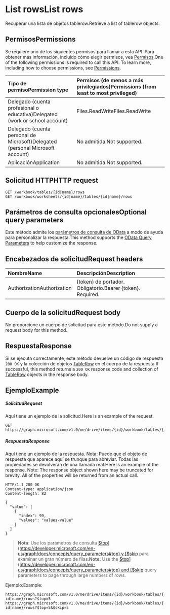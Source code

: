 # <a name="list-rows"></a><span data-ttu-id="37001-101">List rows</span><span class="sxs-lookup"><span data-stu-id="37001-101">List rows</span></span>

<span data-ttu-id="37001-102">Recuperar una lista de objetos tablerow.</span><span class="sxs-lookup"><span data-stu-id="37001-102">Retrieve a list of tablerow objects.</span></span>
## <a name="permissions"></a><span data-ttu-id="37001-103">Permisos</span><span class="sxs-lookup"><span data-stu-id="37001-103">Permissions</span></span>
<span data-ttu-id="37001-p101">Se requiere uno de los siguientes permisos para llamar a esta API. Para obtener más información, incluido cómo elegir permisos, vea [Permisos](../../../concepts/permissions_reference.md).</span><span class="sxs-lookup"><span data-stu-id="37001-p101">One of the following permissions is required to call this API. To learn more, including how to choose permissions, see [Permissions](../../../concepts/permissions_reference.md).</span></span>

|<span data-ttu-id="37001-106">Tipo de permiso</span><span class="sxs-lookup"><span data-stu-id="37001-106">Permission type</span></span>      | <span data-ttu-id="37001-107">Permisos (de menos a más privilegiados)</span><span class="sxs-lookup"><span data-stu-id="37001-107">Permissions (from least to most privileged)</span></span>              |
|:--------------------|:---------------------------------------------------------|
|<span data-ttu-id="37001-108">Delegado (cuenta profesional o educativa)</span><span class="sxs-lookup"><span data-stu-id="37001-108">Delegated (work or school account)</span></span> | <span data-ttu-id="37001-109">Files.ReadWrite</span><span class="sxs-lookup"><span data-stu-id="37001-109">Files.ReadWrite</span></span>    |
|<span data-ttu-id="37001-110">Delegado (cuenta personal de Microsoft)</span><span class="sxs-lookup"><span data-stu-id="37001-110">Delegated (personal Microsoft account)</span></span> | <span data-ttu-id="37001-111">No admitida.</span><span class="sxs-lookup"><span data-stu-id="37001-111">Not supported.</span></span>    |
|<span data-ttu-id="37001-112">Aplicación</span><span class="sxs-lookup"><span data-stu-id="37001-112">Application</span></span> | <span data-ttu-id="37001-113">No admitida.</span><span class="sxs-lookup"><span data-stu-id="37001-113">Not supported.</span></span> |

## <a name="http-request"></a><span data-ttu-id="37001-114">Solicitud HTTP</span><span class="sxs-lookup"><span data-stu-id="37001-114">HTTP request</span></span>
<!-- { "blockType": "ignored" } -->
```http
GET /workbook/tables/{id|name}/rows
GET /workbook/worksheets/{id|name}/tables/{id|name}/rows
```
## <a name="optional-query-parameters"></a><span data-ttu-id="37001-115">Parámetros de consulta opcionales</span><span class="sxs-lookup"><span data-stu-id="37001-115">Optional query parameters</span></span>
<span data-ttu-id="37001-116">Este método admite los [parámetros de consulta de OData](http://developer.microsoft.com/en-us/graph/docs/overview/query_parameters) a modo de ayuda para personalizar la respuesta.</span><span class="sxs-lookup"><span data-stu-id="37001-116">This method supports the [OData Query Parameters](http://developer.microsoft.com/en-us/graph/docs/overview/query_parameters) to help customize the response.</span></span>

## <a name="request-headers"></a><span data-ttu-id="37001-117">Encabezados de solicitud</span><span class="sxs-lookup"><span data-stu-id="37001-117">Request headers</span></span>
| <span data-ttu-id="37001-118">Nombre</span><span class="sxs-lookup"><span data-stu-id="37001-118">Name</span></span>      |<span data-ttu-id="37001-119">Descripción</span><span class="sxs-lookup"><span data-stu-id="37001-119">Description</span></span>|
|:----------|:----------|
| <span data-ttu-id="37001-120">Authorization</span><span class="sxs-lookup"><span data-stu-id="37001-120">Authorization</span></span>  | <span data-ttu-id="37001-p102">{token} de portador. Obligatorio.</span><span class="sxs-lookup"><span data-stu-id="37001-p102">Bearer {token}. Required.</span></span> |

## <a name="request-body"></a><span data-ttu-id="37001-123">Cuerpo de la solicitud</span><span class="sxs-lookup"><span data-stu-id="37001-123">Request body</span></span>
<span data-ttu-id="37001-124">No proporcione un cuerpo de solicitud para este método.</span><span class="sxs-lookup"><span data-stu-id="37001-124">Do not supply a request body for this method.</span></span>

## <a name="response"></a><span data-ttu-id="37001-125">Respuesta</span><span class="sxs-lookup"><span data-stu-id="37001-125">Response</span></span>

<span data-ttu-id="37001-126">Si se ejecuta correctamente, este método devuelve un código de respuesta `200 OK` y la colección de objetos [TableRow](../resources/tablerow.md) en el cuerpo de la respuesta.</span><span class="sxs-lookup"><span data-stu-id="37001-126">If successful, this method returns a `200 OK` response code and collection of [TableRow](../resources/tablerow.md) objects in the response body.</span></span>
## <a name="example"></a><span data-ttu-id="37001-127">Ejemplo</span><span class="sxs-lookup"><span data-stu-id="37001-127">Example</span></span>
##### <a name="request"></a><span data-ttu-id="37001-128">Solicitud</span><span class="sxs-lookup"><span data-stu-id="37001-128">Request</span></span>
<span data-ttu-id="37001-129">Aquí tiene un ejemplo de la solicitud.</span><span class="sxs-lookup"><span data-stu-id="37001-129">Here is an example of the request.</span></span>
<!-- {
  "blockType": "request",
  "name": "get_rows"
}-->
```http
GET https://graph.microsoft.com/v1.0/me/drive/items/{id}/workbook/tables/{id|name}/rows
```
##### <a name="response"></a><span data-ttu-id="37001-130">Respuesta</span><span class="sxs-lookup"><span data-stu-id="37001-130">Response</span></span>
<span data-ttu-id="37001-p103">Aquí tiene un ejemplo de la respuesta. Nota: Puede que el objeto de respuesta que aparece aquí se trunque para abreviar. Todas las propiedades se devolverán de una llamada real.</span><span class="sxs-lookup"><span data-stu-id="37001-p103">Here is an example of the response. Note: The response object shown here may be truncated for brevity. All of the properties will be returned from an actual call.</span></span>
<!-- {
  "blockType": "response",
  "truncated": true,
  "@odata.type": "microsoft.graph.tableRow",
  "isCollection": true
} -->
```http
HTTP/1.1 200 OK
Content-type: application/json
Content-length: 82

{
  "value": [
    {
      "index": 99,
      "values": "values-value"
    }
  ]
}
```
> <span data-ttu-id="37001-134">**Nota**: Use los parámetros de consulta [$top](https://developer.microsoft.com/en-us/graph/docs/concepts/query_parameters#top) y [$skip](https://developer.microsoft.com/en-us/graph/docs/concepts/query_parameters#top) para examinar un gran número de filas.</span><span class="sxs-lookup"><span data-stu-id="37001-134">**Note:** Use the [$top](https://developer.microsoft.com/en-us/graph/docs/concepts/query_parameters#top) and [$skip](https://developer.microsoft.com/en-us/graph/docs/concepts/query_parameters#top) query parameters to page through large numbers of rows.</span></span>

<span data-ttu-id="37001-135">Ejemplo:</span><span class="sxs-lookup"><span data-stu-id="37001-135">Example:</span></span> 

`https://graph.microsoft.com/v1.0/me/drive/items/{id}/workbook/tables/{id|name}/rows?$top=5`
`https://graph.microsoft.com/v1.0/me/drive/items/{id}/workbook/tables/{id|name}/rows?$top=5&$skip=5`


<!-- uuid: 8fcb5dbc-d5aa-4681-8e31-b001d5168d79
2015-10-25 14:57:30 UTC -->
<!-- {
  "type": "#page.annotation",
  "description": "List rows",
  "keywords": "",
  "section": "documentation",
  "tocPath": ""
}-->